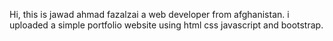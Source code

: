 Hi, this is jawad ahmad fazalzai a web developer from afghanistan.
i uploaded a simple portfolio website using html css javascript and bootstrap.
